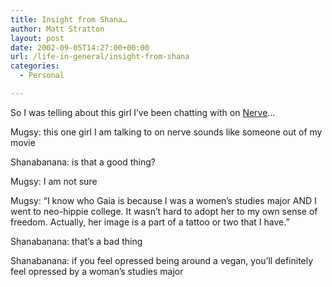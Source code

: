 ```yaml
---
title: Insight from Shana…
author: Matt Stratton
layout: post
date: 2002-09-05T14:27:00+00:00
url: /life-in-general/insight-from-shana
categories:
  - Personal

---
```

So I was telling about this girl I&#8217;ve been chatting with on [Nerve][1]&#8230;

Mugsy: this one girl I am talking to on nerve sounds like someone out of my movie
  
Shanabanana: is that a good thing?
  
Mugsy: I am not sure
  
Mugsy: &#8220;I know who Gaia is because I was a women&#8217;s studies major AND I went to neo-hippie college. It wasn&#8217;t hard to adopt her to my own sense of freedom. Actually, her image is a part of a tattoo or two that I have.&#8221;
  
Shanabanana: that&#8217;s a bad thing
  
Shanabanana: if you feel opressed being around a vegan, you&#8217;ll definitely feel opressed by a woman&#8217;s studies major

 [1]: http://www.nerve.com